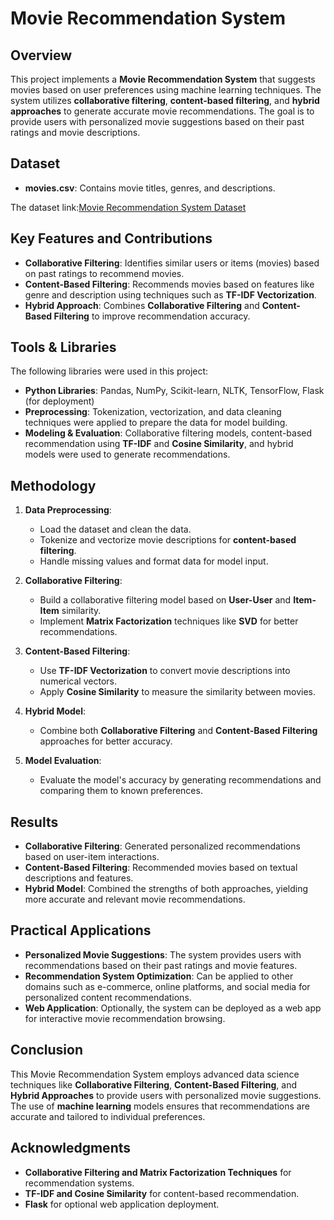 # Movie Recommendation System

## Overview
This project implements a **Movie Recommendation System** that suggests movies based on user preferences using machine learning techniques. The system utilizes **collaborative filtering**, **content-based filtering**, and **hybrid approaches** to generate accurate movie recommendations. The goal is to provide users with personalized movie suggestions based on their past ratings and movie descriptions.

## Dataset

- **movies.csv**: Contains movie titles, genres, and descriptions.

The dataset link:[Movie Recommendation System Dataset](https://www.kaggle.com/datasets/parasharmanas/movie-recommendation-system)

## Key Features and Contributions
- **Collaborative Filtering**: Identifies similar users or items (movies) based on past ratings to recommend movies.
- **Content-Based Filtering**: Recommends movies based on features like genre and description using techniques such as **TF-IDF Vectorization**.
- **Hybrid Approach**: Combines **Collaborative Filtering** and **Content-Based Filtering** to improve recommendation accuracy.

## Tools & Libraries
The following libraries were used in this project:

- **Python Libraries**: Pandas, NumPy, Scikit-learn, NLTK, TensorFlow, Flask (for deployment)
- **Preprocessing**: Tokenization, vectorization, and data cleaning techniques were applied to prepare the data for model building.
- **Modeling & Evaluation**: Collaborative filtering models, content-based recommendation using **TF-IDF** and **Cosine Similarity**, and hybrid models were used to generate recommendations.

## Methodology
1. **Data Preprocessing**: 
   - Load the dataset and clean the data.
   - Tokenize and vectorize movie descriptions for **content-based filtering**.
   - Handle missing values and format data for model input.

2. **Collaborative Filtering**: 
   - Build a collaborative filtering model based on **User-User** and **Item-Item** similarity.
   - Implement **Matrix Factorization** techniques like **SVD** for better recommendations.

3. **Content-Based Filtering**: 
   - Use **TF-IDF Vectorization** to convert movie descriptions into numerical vectors.
   - Apply **Cosine Similarity** to measure the similarity between movies.

4. **Hybrid Model**: 
   - Combine both **Collaborative Filtering** and **Content-Based Filtering** approaches for better accuracy.

5. **Model Evaluation**:
   - Evaluate the model's accuracy by generating recommendations and comparing them to known preferences.

## Results
- **Collaborative Filtering**: Generated personalized recommendations based on user-item interactions.
- **Content-Based Filtering**: Recommended movies based on textual descriptions and features.
- **Hybrid Model**: Combined the strengths of both approaches, yielding more accurate and relevant movie recommendations.
  
## Practical Applications
- **Personalized Movie Suggestions**: The system provides users with recommendations based on their past ratings and movie features.
- **Recommendation System Optimization**: Can be applied to other domains such as e-commerce, online platforms, and social media for personalized content recommendations.
- **Web Application**: Optionally, the system can be deployed as a web app for interactive movie recommendation browsing.

## Conclusion
This Movie Recommendation System employs advanced data science techniques like **Collaborative Filtering**, **Content-Based Filtering**, and **Hybrid Approaches** to provide users with personalized movie suggestions. The use of **machine learning** models ensures that recommendations are accurate and tailored to individual preferences.

## Acknowledgments
- **Collaborative Filtering and Matrix Factorization Techniques** for recommendation systems.
- **TF-IDF and Cosine Similarity** for content-based recommendation.
- **Flask** for optional web application deployment.
